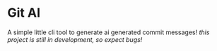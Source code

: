 # Git AI

A simple little cli tool to generate ai generated commit messages!
_this project is still in development, so expect bugs!_
